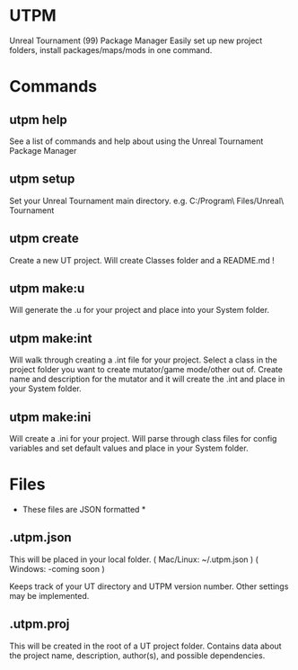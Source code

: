 # UTPM
Unreal Tournament (99) Package Manager
Easily set up new project folders, install packages/maps/mods in one command.

# Commands 

## __utpm help__
See a list of commands and  help about using the Unreal Tournament Package Manager

## __utpm setup__
Set your Unreal Tournament main directory.
e.g. C:/Program\ Files/Unreal\ Tournament 

## __utpm create <project name>__
Create a new UT project. 
Will create Classes folder and a README.md !  

## __utpm make:u <project folder name>__
Will generate the .u for your project and place into your System folder.

## __utpm make:int <project folder name>__
Will walk through creating a .int file for your project.
Select a class in the project folder you want to create mutator/game mode/other out of.
Create name and description for the mutator and it will create the .int and place in your System folder.

## __utpm make:ini <project folder name>__
Will create a .ini for your project.
Will parse through class files for config variables and set default values and place in your System folder.

# Files 
* These files are JSON formatted *
## __.utpm.json__
This will be placed in your local folder.
( Mac/Linux: ~/.utpm.json )
( Windows: -coming soon )

Keeps track of your UT directory and UTPM version number. Other settings may be implemented.

## __.utpm.proj__
This will be created in the root of a UT project folder.
Contains data about the project name, description, author(s), and possible dependencies.





